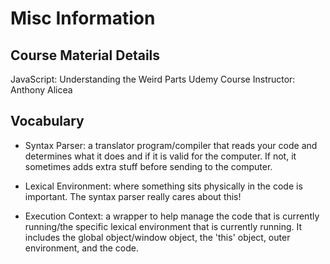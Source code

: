 # Misc Information

## Course Material Details

JavaScript: Understanding the Weird Parts
Udemy Course
Instructor: Anthony Alicea

## Vocabulary

* Syntax Parser: a translator program/compiler that reads your code and determines what it does and if it is valid for the computer. If not, it sometimes adds extra stuff before sending to the computer.

* Lexical Environment: where something sits physically in the code is important. The syntax parser really cares about this!

* Execution Context: a wrapper to help manage the code that is currently running/the specific lexical environment that is currently running. It includes the global object/window object, the 'this' object, outer environment, and the code.
